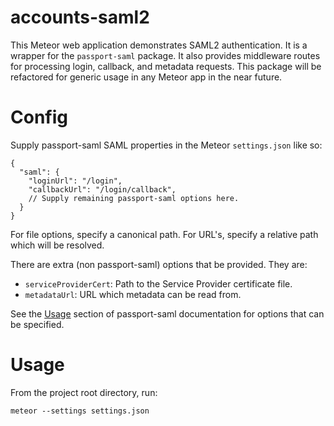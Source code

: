 # accounts-saml2

This Meteor web application demonstrates SAML2 authentication. It is a wrapper for the `passport-saml` package. It also provides middleware routes for processing login, callback, and metadata requests. This package will be refactored for generic usage in any Meteor app in the near future.

Config
======

Supply passport-saml SAML properties in the Meteor `settings.json` like so:

```
{
  "saml": {
    "loginUrl": "/login",
    "callbackUrl": "/login/callback",
    // Supply remaining passport-saml options here.
  }
}
```

For file options, specify a canonical path.
For URL's, specify a relative path which will be resolved.

There are extra (non passport-saml) options that be provided. They are:
- `serviceProviderCert`: Path to the Service Provider certificate file.
- `metadataUrl`: URL which metadata can be read from.

See the [Usage](https://github.com/bergie/passport-saml) section of passport-saml documentation for options that can be specified.

Usage
=====

From the project root directory, run:

```
meteor --settings settings.json
```

